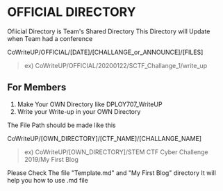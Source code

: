 # OFFICIAL DIRECTORY
Ofiicial Directory is Team's Shared Directory
This Directory will Update when Team had a conference

CoWriteUP/OFFICIAL/[DATE]/[CHALLANGE_or_ANNOUNCE]/[FILES]
>  ex) CoWriteUP/OFFICIAL/20200122/SCTF_Challange_1/write_up



## For Members

1. Make Your OWN Directory like DPLOY707_WriteUP
2. Write your Write-up in your OWN Directory

The File Path should be made like this

CoWriteUP/[OWN_DIRECTORY]/[CTF_NAME]/[CHALLANGE_NAME]
> ex) CoWriteUP/[OWN_DIRECTORY]/STEM CTF Cyber Challenge 2019/My First Blog



Please Check The file "Template.md" and "My First Blog" directory
It will help you how to use .md file

